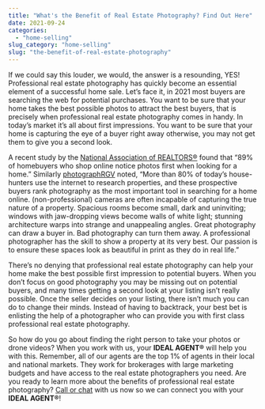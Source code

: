 ```yaml
---
title: "What's the Benefit of Real Estate Photography? Find Out Here"
date: 2021-09-24
categories: 
  - "home-selling"
slug_category: "home-selling"
slug: "the-benefit-of-real-estate-photography"
---
```


If we could say this louder, we would, the answer is a resounding, YES! Professional real estate photography has quickly become an essential element of a successful home sale. Let’s face it, in 2021 most buyers are searching the web for potential purchases. You want to be sure that your home takes the best possible photos to attract the best buyers, that is precisely when professional real estate photography comes in handy. In today’s market it’s all about first impressions. You want to be sure that your home is capturing the eye of a buyer right away otherwise, you may not get them to give you a second look.

A recent study by the [National Association of REALTORS®](https://bhgrealestateblog.com/34-tips-to-prepare-a-home-for-professional-photography/) found that “89% of homebuyers who shop online notice photos first when looking for a home.” Similarly [photographRGV](https://www.photographrgv.com/the-benefits-of-professional-real-estate-photography/) noted, “More than 80% of today’s house-hunters use the internet to research properties, and these prospective buyers rank photography as the most important tool in searching for a home online. (non-professional) cameras are often incapable of capturing the true nature of a property. Spacious rooms become small, dark and uninviting; windows with jaw-dropping views become walls of white light; stunning architecture warps into strange and unappealing angles. Great photography can draw a buyer in. Bad photography can turn them away. A professional photographer has the skill to show a property at its very best. Our passion is to ensure these spaces look as beautiful in print as they do in real life.”

There’s no denying that professional real estate photography can help your home make the best possible first impression to potential buyers. When you don’t focus on good photography you may be missing out on potential buyers, and many times getting a second look at your listing isn’t really possible. Once the seller decides on your listing, there isn’t much you can do to change their minds. Instead of having to backtrack, your best bet is enlisting the help of a photographer who can provide you with first class professional real estate photography. 

So how do you go about finding the right person to take your photos or drone videos? When you work with us, your **IDEAL AGENT®** will help you with this. Remember, all of our agents are the top 1% of agents in their local and national markets. They work for brokerages with large marketing budgets and have access to the real estate photographers you need. Are you ready to learn more about the benefits of professional real estate photography? [Call or chat](https://idealagent.com/how-it-works) with us now so we can connect you with your **IDEAL AGENT®**!
